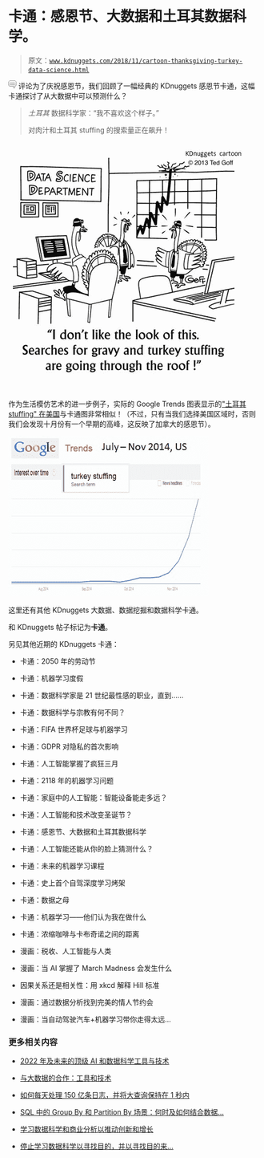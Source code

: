 # 卡通：感恩节、大数据和土耳其数据科学。

> 原文：[`www.kdnuggets.com/2018/11/cartoon-thanksgiving-turkey-data-science.html`](https://www.kdnuggets.com/2018/11/cartoon-thanksgiving-turkey-data-science.html)

![c](img/3d9c022da2d331bb56691a9617b91b90.png) 评论为了庆祝感恩节，我们回顾了一幅经典的 KDnuggets 感恩节卡通，这幅卡通探讨了从大数据中可以预测什么？

> *土耳其* 数据科学家：“我不喜欢这个样子。”
> 
> 对肉汁和土耳其 stuffing 的搜索量正在飙升！

![卡通：感恩节、大数据和土耳其数据科学](img/c64427ea3f382d599913e2a127e6ebde.png)

作为生活模仿艺术的进一步例子，实际的 Google Trends 图表显示的["土耳其 stuffing" 在美国](https://www.google.com/trends/explore#q=turkey%20stuffing&geo=US&date=7%2F2014%205m&cmpt=date)与卡通图非常相似！（不过，只有当我们选择美国区域时，否则我们会发现十月份有一个早期的高峰，这反映了加拿大的感恩节）。

![美国土耳其 stuffing 的 Google Trends](img/7c3bd7748b128adc890b130114361fee.png)

这里还有其他 KDnuggets 大数据、数据挖掘和数据科学卡通。

和 KDnuggets 帖子标记为**卡通**。

另见其他近期的 KDnuggets 卡通：

+   卡通：2050 年的劳动节

+   卡通：机器学习度假

+   卡通：数据科学家是 21 世纪最性感的职业，直到……

+   卡通：数据科学与宗教有何不同？

+   卡通：FIFA 世界杯足球与机器学习

+   卡通：GDPR 对隐私的首次影响

+   卡通：人工智能掌握了疯狂三月

+   卡通：2118 年的机器学习问题

+   卡通：家庭中的人工智能：智能设备能走多远？

+   卡通：人工智能和技术改变圣诞节？

+   卡通：感恩节、大数据和土耳其数据科学

+   卡通：人工智能还能从你的脸上猜测什么？

+   卡通：未来的机器学习课程

+   卡通：史上首个自驾深度学习烤架

+   卡通：数据之母

+   卡通：机器学习——他们认为我在做什么

+   卡通：浓缩咖啡与卡布奇诺之间的距离

+   漫画：税收、人工智能与人类

+   漫画：当 AI 掌握了 March Madness 会发生什么

+   因果关系还是相关性：用 xkcd 解释 Hill 标准

+   漫画：通过数据分析找到完美的情人节约会

+   漫画：当自动驾驶汽车+机器学习带你走得太远…

### 更多相关内容

+   [2022 年及未来的顶级 AI 和数据科学工具与技术](https://www.kdnuggets.com/2022/03/nvidia-0317-top-ai-data-science-tools-techniques-2022-beyond.html)

+   [与大数据的合作：工具和技术](https://www.kdnuggets.com/working-with-big-data-tools-and-techniques)

+   [如何每天处理 150 亿条日志，并将大查询保持在 1 秒内](https://www.kdnuggets.com/how-to-digest-15-billion-logs-per-day-and-keep-big-queries-within-1-second)

+   [SQL 中的 Group By 和 Partition By 场景：何时及如何结合数据…](https://www.kdnuggets.com/sql-group-by-and-partition-by-scenarios-when-and-how-to-combine-data-in-data-science)

+   [学习数据科学和商业分析以推动创新和增长](https://www.kdnuggets.com/2023/08/learn-data-science-business-analytics-drive-innovation-growth.html)

+   [停止学习数据科学以寻找目的，并以寻找目的来…](https://www.kdnuggets.com/2021/12/stop-learning-data-science-find-purpose.html)
